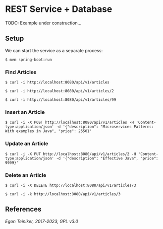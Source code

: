 # REST Service + Database 

TODO: Example under construction...

## Setup

We can start the service as a separate process:
```
$ mvn spring-boot:run
```


### Find Articles

```
$ curl -i http://localhost:8080/api/v1/articles

```

```
$ curl -i http://localhost:8080/api/v1/articles/2

```

```
$ curl -i http://localhost:8080/api/v1/articles/99

```

### Insert an Article
```
$ curl -i -X POST http://localhost:8080/api/v1/articles -H 'Content-type:application/json' -d '{"description": "Microservices Patterns: With examples in Java", "price": 2550}'

```

### Update an Article
```
$ curl -i -X PUT http://localhost:8080/api/v1/articles/2 -H 'Content-type:application/json' -d '{"description": "Effective Java", "price": 9999}'

```

### Delete an Article
```
$ curl -i -X DELETE http://localhost:8080/api/v1/articles/3

```

```
$ curl -i -k http://localhost:8080/api/v1/articles/3

```

## References


*Egon Teiniker, 2017-2023, GPL v3.0*
